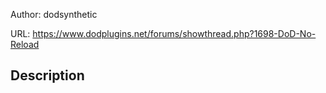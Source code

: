 Author: dodsynthetic

URL: https://www.dodplugins.net/forums/showthread.php?1698-DoD-No-Reload

## Description

